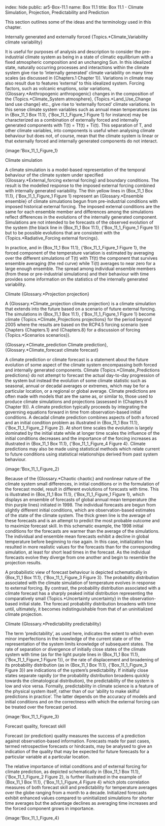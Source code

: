 index: hide
public: ar5-Box-11.1
name: Box 11.1
title: Box 11.1 - Climate Simulation, Projection, Predictability and Prediction

This section outlines some of the ideas and the terminology used in this chapter.

Internally generated and externally forced {Topics.*Climate_Variability climate variability}

It is useful for purposes of analysis and description to consider the pre-industrial climate system as being in a state of climatic equilibrium with a fixed atmospheric composition and an unchanging Sun. In this idealized state, naturally occurring processes and interactions within the climate system give rise to ‘internally generated’ climate variability on many time scales (as discussed in {Chapters.1 Chapter 1}). Variations in climate may also result due to features ‘external’ to this idealized system. Forcing factors, such as volcanic eruptions, solar variations, {Glossary.*Anthropogenic anthropogenic} changes in the composition of the {Topics.*Climate_System atmosphere}, {Topics.*Land_Use_Change land use change} etc., give rise to ‘externally forced’ climate variations. In this sense climate system variables such as annual mean temperatures (as in {Box_11_1 Box 11.1}, {'Box_11_1_Figure_1 Figure 1} for instance) may be characterized as a combination of externally forced and internally generated components with T(t) = Tf(t) + Ti(t). This separation of T, and other climate variables, into components is useful when analysing climate behaviour but does not, of course, mean that the climate system is linear or that externally forced and internally generated components do not interact.

{image:'Box_11_1_Figure_1}

Climate simulation

A climate simulation is a model-based representation of the temporal behaviour of the climate system under specified {Glossary.*External_forcing external forcing} and boundary conditions. The result is the modelled response to the imposed external forcing combined with internally generated variability. The thin yellow lines in {Box_11_1 Box 11.1}, {'Box_11_1_Figure_1 Figure 1} represent an {Glossary.*Ensemble ensemble} of climate simulations begun from pre-industrial conditions with imposed historical external forcing. The imposed external conditions are the same for each ensemble member and differences among the simulations reflect differences in the evolutions of the internally generated component. Simulations are not intended to be forecasts of the observed evolution of the system (the black line in {Box_11_1 Box 11.1}, {'Box_11_1_Figure_1 Figure 1}) but to be possible evolutions that are consistent with the {Topics.*Radiative_Forcing external forcings}.

In practice, and in {Box_11_1 Box 11.1}, {'Box_11_1_Figure_1 Figure 1}, the forced component of the temperature variation is estimated by averaging over the different simulations of T(t) with Tf(t) the component that survives ensemble averaging (the red curve) while Ti(t) averages to near zero for a large enough ensemble. The spread among individual ensemble members (from these or pre-industrial simulations) and their behaviour with time provides some information on the statistics of the internally generated variability.

Climate {Glossary.*Projection projection}

A {Glossary.*Climate_projection climate projection} is a climate simulation that extends into the future based on a scenario of future external forcing. The simulations in {Box_11_1 Box 11.1}, {'Box_11_1_Figure_1 Figure 1} become climate {Topics.*Climate_Projections projections} for the period beyond 2005 where the results are based on the RCP4.5 forcing scenario (see Chapters {Chapters.1} and {Chapters.8} for a discussion of forcing {Topics.*Scenarios scenarios}).

{Glossary.*Climate_prediction Climate prediction}, {Glossary.*Climate_forecast climate forecast}

A climate prediction or climate forecast is a statement about the future evolution of some aspect of the climate system encompassing both forced and internally generated components. Climate {Topics.*Climate_Predictions predictions} do not attempt to forecast the actual day-to-day progression of the system but instead the evolution of some climate statistic such as seasonal, annual or decadal averages or extremes, which may be for a particular location, or a regional or global average. Climate predictions are often made with models that are the same as, or similar to, those used to produce climate simulations and projections (assessed in {Chapters.9 Chapter 9}). A climate prediction typically proceeds by integrating the governing equations forward in time from observation-based initial conditions. A decadal climate prediction combines aspects of both a forced and an initial condition problem as illustrated in {Box_11_1 Box 11.1}, {'Box_11_1_Figure_2 Figure 2}. At short time scales the evolution is largely dominated by the initial state while at longer time scales the influence of the initial conditions decreases and the importance of the forcing increases as illustrated in {Box_11_1 Box 11.1}, {'Box_11_1_Figure_4 Figure 4}. Climate predictions may also be made using statistical methods which relate current to future conditions using statistical relationships derived from past system behaviour.

{image:'Box_11_1_Figure_2}

Because of the {Glossary.*Chaotic chaotic} and nonlinear nature of the climate system small differences, in initial conditions or in the formulation of the forecast model, result in different evolutions of forecasts with time. This is illustrated in {Box_11_1 Box 11.1}, {'Box_11_1_Figure_1 Figure 1}, which displays an ensemble of forecasts of global annual mean temperature (the thin purple lines) initiated in 1998. The individual forecasts are begun from slightly different initial conditions, which are observation-based estimates of the state of the climate system. The thick green line is the average of these forecasts and is an attempt to predict the most probable outcome and to maximize forecast skill. In this schematic example, the 1998 initial conditions for the forecasts are warmer than the average of the simulations. The individual and ensemble mean forecasts exhibit a decline in global temperature before beginning to rise again. In this case, initialization has resulted in more realistic values for the forecasts than for the corresponding simulation, at least for short lead times in the forecast. As the individual forecasts evolve they diverge from one another and begin to resemble the projection results.

A probabilistic view of forecast behaviour is depicted schematically in {Box_11_1 Box 11.1}, {'Box_11_1_Figure_3 Figure 3}. The probability distribution associated with the climate simulation of temperature evolves in response to external forcing. By contrast, the probability distribution associated with a climate forecast has a sharply peaked initial distribution representing the comparatively small {Topics.*Uncertainty uncertainty} in the observation-based initial state. The forecast probability distribution broadens with time until, ultimately, it becomes indistinguishable from that of an uninitialized climate projection.

Climate {Glossary.*Predictability predictability}

The term ‘predictability’, as used here, indicates the extent to which even minor imperfections in the knowledge of the current state or of the representation of the system limits knowledge of subsequent states. The rate of separation or divergence of initially close states of the climate system with time (as for the light purple lines in {Box_11_1 Box 11.1}, {'Box_11_1_Figure_1 Figure 1}), or the rate of displacement and broadening of its probability distribution (as in {Box_11_1 Box 11.1}, {'Box_11_1_Figure_3 Figure 3}) are indications of the system’s predictability. If initially close states separate rapidly (or the probability distribution broadens quickly towards the climatological distribution), the predictability of the system is low and vice versa. Formally, predictability in climate science is a feature of the physical system itself, rather than of our ‘ability to make skilful predictions in practice’. The latter depends on the accuracy of models and initial conditions and on the correctness with which the external forcing can be treated over the forecast period.

{image:'Box_11_1_Figure_3}

Forecast quality, forecast skill

Forecast (or prediction) quality measures the success of a prediction against observation-based information. Forecasts made for past cases, termed retrospective forecasts or hindcasts, may be analysed to give an indication of the quality that may be expected for future forecasts for a particular variable at a particular location.

The relative importance of initial conditions and of external forcing for climate prediction, as depicted schematically in {Box_11_1 Box 11.1}, {'Box_11_1_Figure_2 Figure 2}, is further illustrated in the example of {Box_11_1 Box 11.1}, {'Box_11_1_Figure_4 Figure 4} which plots correlation measures of both forecast skill and predictability for temperature averages over the globe ranging from a month to a decade. Initialized forecasts exhibit enhanced values compared to uninitialized simulations for shorter time averages but the advantage declines as averaging time increases and the forced component grows in importance.

{image:'Box_11_1_Figure_4}
